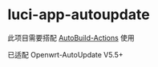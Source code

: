 # luci-app-autoupdate

此项目需要搭配 [AutoBuild-Actions](https://github.com/Hyy2001X/AutoBuild-Actions) 使用

已适配 Openwrt-AutoUpdate V5.5+
